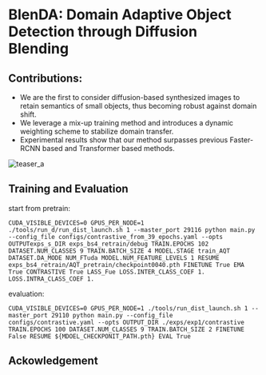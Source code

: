 # BlenDA: Domain Adaptive Object Detection through Diffusion Blending


## Contributions:
- We are the first to consider diffusion-based synthesized images to retain semantics of small objects, thus becoming robust against domain shift.
- We leverage a mix-up training method and introduces a dynamic weighting scheme to stabilize domain transfer.
- Experimental results show that our method surpasses previous Faster-RCNN based and Transformer based methods.


![teaser_a](https://github.com/michaelku1/semantic_alignment_aiiulab/assets/48415065/20c1c4cb-e20c-4b55-aa8e-c4a876800b20)



## Training and Evaluation


start from pretrain:

`CUDA_VISIBLE_DEVICES=0 GPUS_PER_NODE=1 ./tools/run_d/run_dist_launch.sh 1 --master_port 29116 python main.py --config_file configs/contrastive_from_39_epochs.yaml --opts OUTPUTexps_s_DIR exps_bs4_retrain/debug TRAIN.EPOCHS 102 DATASET.NUM_CLASSES 9 TRAIN.BATCH_SIZE 4 MODEL.STAGE train_AQT DATASET.DA_MODE NUM_FTuda MODEL.NUM_FEATURE_LEVELS 1 RESUME exps_bs4_retrain/AQT_pretrain/checkpoint0040.pth FINETUNE True EMA True CONTRASTIVE True LASS_Fue LOSS.INTER_CLASS_COEF 1. LOSS.INTRA_CLASS_COEF 1.`

evaluation:

`CUDA_VISIBLE_DEVICES=0 GPUS_PER_NODE=1 ./tools/run_dist_launch.sh 1 --master_port 29110 python main.py --config_file configs/contrastive.yaml --opts OUTPUT_DIR ./exps/exp1/contrastive TRAIN.EPOCHS 100 DATASET.NUM_CLASSES 9 TRAIN.BATCH_SIZE 2 FINETUNE False RESUME ${MDOEL_CHECKPONIT_PATH.pth} EVAL True`


## Ackowledgement

